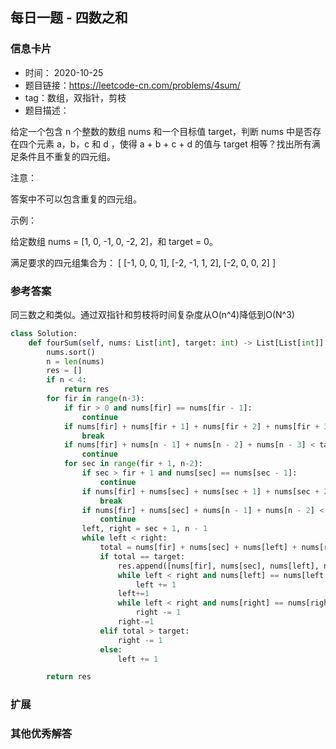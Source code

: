 ## 每日一题 - 四数之和
### 信息卡片 

- 时间： 2020-10-25
- 题目链接：https://leetcode-cn.com/problems/4sum/
- tag：数组，双指针，剪枝
- 题目描述：

给定一个包含 n 个整数的数组 nums 和一个目标值 target，判断 nums 中是否存在四个元素 a，b，c 和 d ，使得 a + b + c + d 的值与 target 相等？找出所有满足条件且不重复的四元组。

注意：

答案中不可以包含重复的四元组。

示例：

给定数组 nums = [1, 0, -1, 0, -2, 2]，和 target = 0。

满足要求的四元组集合为：
    [
    [-1,  0, 0, 1],
    [-2, -1, 1, 2],
    [-2,  0, 0, 2]
    ]



### 参考答案

同三数之和类似。通过双指针和剪枝将时间复杂度从O(n^4)降低到O(N^3)
```python
class Solution:
    def fourSum(self, nums: List[int], target: int) -> List[List[int]]:
        nums.sort()
        n = len(nums)
        res = []
        if n < 4:
            return res
        for fir in range(n-3):
            if fir > 0 and nums[fir] == nums[fir - 1]:
                continue
            if nums[fir] + nums[fir + 1] + nums[fir + 2] + nums[fir + 3] > target:
                break
            if nums[fir] + nums[n - 1] + nums[n - 2] + nums[n - 3] < target:
                continue
            for sec in range(fir + 1, n-2):
                if sec > fir + 1 and nums[sec] == nums[sec - 1]:
                    continue
                if nums[fir] + nums[sec] + nums[sec + 1] + nums[sec + 2] > target:
                    break
                if nums[fir] + nums[sec] + nums[n - 1] + nums[n - 2] < target:
                    continue
                left, right = sec + 1, n - 1
                while left < right:
                    total = nums[fir] + nums[sec] + nums[left] + nums[right]
                    if total == target:
                        res.append([nums[fir], nums[sec], nums[left], nums[right]])
                        while left < right and nums[left] == nums[left + 1]:
                            left += 1
                        left+=1
                        while left < right and nums[right] == nums[right - 1]:
                            right -= 1
                        right-=1
                    elif total > target:
                        right -= 1
                    else:
                        left += 1

        return res
```

### 扩展

### 其他优秀解答 





